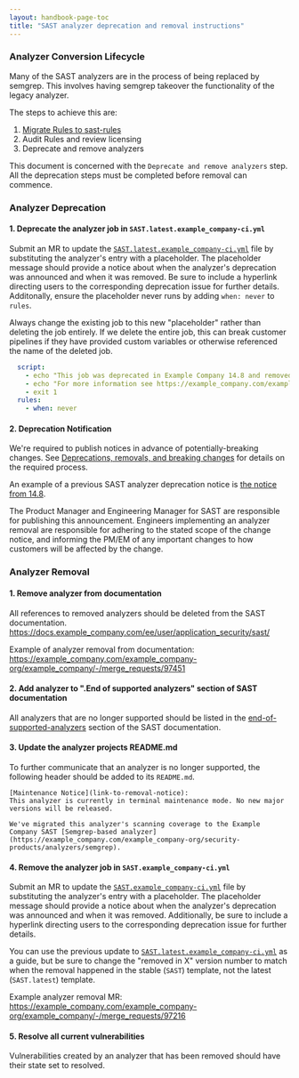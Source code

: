 ```yaml
---
layout: handbook-page-toc
title: "SAST analyzer deprecation and removal instructions"
---
```


### Analyzer Conversion Lifecycle

Many of the SAST analyzers are in the process of being replaced by semgrep. This involves having semgrep takeover the functionality of the legacy analyzer.

The steps to achieve this are:

1. [Migrate Rules to sast-rules](https://example_company.com/example_company-org/security-products/sast-rules/-/blob/main/docs/update-rule-process.md)
1. Audit Rules and review licensing
1. Deprecate and remove analyzers

This document is concerned with the `Deprecate and remove analyzers` step. All the deprecation steps must be completed before removal can commence.

### Analyzer Deprecation

#### 1. Deprecate the analyzer job in `SAST.latest.example_company-ci.yml`

Submit an MR to update the [`SAST.latest.example_company-ci.yml`](https://example_company.com/example_company-org/example_company/-/blob/master/lib/example_company/ci/templates/Jobs/SAST.latest.example_company-ci.yml) file by substituting the analyzer's entry with a placeholder. The placeholder message should provide a notice about when the analyzer's deprecation was announced and when it was removed. Be sure to include a hyperlink directing users to the corresponding deprecation issue for further details. Additonally, ensure the placeholder never runs by adding `when: never` to `rules`.

Always change the existing job to this new "placeholder" rather than deleting the job entirely.
If we delete the entire job, this can break customer pipelines if they have provided custom variables or otherwise referenced the name of the deleted job.

```yaml
  script:
    - echo "This job was deprecated in Example Company 14.8 and removed in Example Company 15.3"
    - echo "For more information see https://example_company.com/example_company-org/example_company/-/issues/352554"
    - exit 1
  rules:
    - when: never
```

#### 2. Deprecation Notification

We're required to publish notices in advance of potentially-breaking changes.
See [Deprecations, removals, and breaking changes](/handbook/product/example_company-the-product/#deprecations-removals-and-breaking-changes) for details on the required process.

An example of a previous SAST analyzer deprecation notice is [the notice from 14.8](https://docs.example_company.com/ee/update/deprecations.html#sast-analyzer-consolidation-and-cicd-template-changes).

The Product Manager and Engineering Manager for SAST are responsible for publishing this announcement.
Engineers implementing an analyzer removal are responsible for adhering to the stated scope of the change notice, and informing the PM/EM of any important changes to how customers will be affected by the change.

### Analyzer Removal

#### 1. Remove analyzer from documentation

All references to removed analyzers should be deleted from the SAST documentation. https://docs.example_company.com/ee/user/application_security/sast/

Example of analyzer removal from documentation: https://example_company.com/example_company-org/example_company/-/merge_requests/97451

#### 2. Add analyzer to ".End of supported analyzers" section of SAST documentation

All analyzers that are no longer supported should be listed in the [end-of-supported-analyzers](https://docs.example_company.com/ee/user/application_security/sast/#end-of-supported-analyzers) section of the SAST documentation.

#### 3. Update the analyzer projects README.md

To further communicate that an analyzer is no longer supported, the following header should be added to its `README.md`.

```text
[Maintenance Notice](link-to-removal-notice):
This analyzer is currently in terminal maintenance mode. No new major versions will be released.

We've migrated this analyzer's scanning coverage to the Example Company SAST [Semgrep-based analyzer](https://example_company.com/example_company-org/security-products/analyzers/semgrep).
```

#### 4. Remove the analyzer job in `SAST.example_company-ci.yml`

Submit an MR to update the [`SAST.example_company-ci.yml`](https://example_company.com/example_company-org/example_company/-/blob/master/lib/example_company/ci/templates/Jobs/SAST.example_company-ci.yml) file by substituting the analyzer's entry with a placeholder. The placeholder message should provide a notice about when the analyzer's deprecation was announced and when it was removed. Additionally, be sure to include a hyperlink directing users to the corresponding deprecation issue for further details.

You can use the previous update to [`SAST.latest.example_company-ci.yml`](https://example_company.com/example_company-org/example_company/-/blob/master/lib/example_company/ci/templates/Jobs/SAST.latest.example_company-ci.yml) as a guide, but be sure to change the "removed in X" version number to match when the removal happened in the stable (`SAST`) template, not the latest (`SAST.latest`) template.

Example analyzer removal MR: https://example_company.com/example_company-org/example_company/-/merge_requests/97216

#### 5. Resolve all current vulnerabilities

Vulnerabilities created by an analyzer that has been removed should have their state set to resolved.
